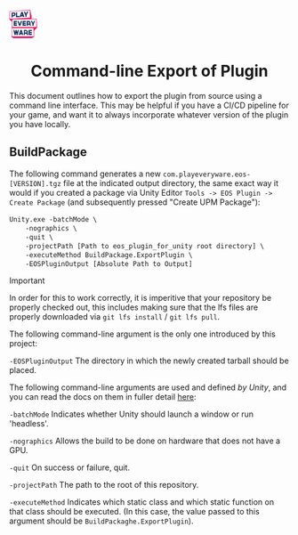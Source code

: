 <a href="http://playeveryware.com"><img src="/docs/images/PlayEveryWareLogo.gif" alt="Lobby Screenshot" width="10%"/></a>

# <div align="center">Command-line Export of Plugin</div><a name="documentation-style-guide" />

This document outlines how to export the plugin from source using a command line interface. This may be helpful if you have a CI/CD pipeline for your game, and want it to always incorporate whatever version of the plugin you have locally.

## BuildPackage

The following command generates a new `com.playeveryware.eos-[VERSION].tgz` file at the indicated output directory, the same exact way it would if you created a package via Unity Editor `Tools -> EOS Plugin -> Create Package` (and subsequently pressed "Create UPM Package"):

```
Unity.exe -batchMode \
    -nographics \
    -quit \
    -projectPath [Path to eos_plugin_for_unity root directory] \
    -executeMethod BuildPackage.ExportPlugin \
    -EOSPluginOutput [Absolute Path to Output]
```

> [!IMPORTANT]
> In order for this to work correctly, it is imperitive that your repository be properly checked out, this includes making sure that the lfs files are properly downloaded via `git lfs install` / `git lfs pull`.

The following command-line argument is the only one introduced by this project:

`-EOSPluginOutput` 
The directory in which the newly created tarball should be placed.

The following command-line arguments are used and defined _by Unity_, and you can read the docs on them in fuller detail [here](https://docs.unity.com/ugs/en-us/manual/ccd/manual/UnityCCDCLI):

`-batchMode`
Indicates whether Unity should launch a window or run 'headless'.

`-nographics`
Allows the build to be done on hardware that does not have a GPU. 

`-quit` 
On success or failure, quit. 

`-projectPath` 
The path to the root of this repository.

`-executeMethod` 
Indicates which static class and which static function on that class should be executed. (In this case, the value passed to this argument should be `BuildPackaghe.ExportPlugin`).